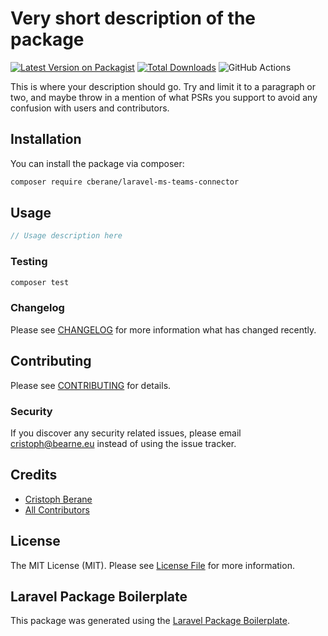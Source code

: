 # Very short description of the package

[![Latest Version on Packagist](https://img.shields.io/packagist/v/cberane/laravel-ms-teams-connector.svg?style=flat-square)](https://packagist.org/packages/cberane/laravel-ms-teams-connector)
[![Total Downloads](https://img.shields.io/packagist/dt/cberane/laravel-ms-teams-connector.svg?style=flat-square)](https://packagist.org/packages/cberane/laravel-ms-teams-connector)
![GitHub Actions](https://github.com/cberane/laravel-ms-teams-connector/actions/workflows/main.yml/badge.svg)

This is where your description should go. Try and limit it to a paragraph or two, and maybe throw in a mention of what PSRs you support to avoid any confusion with users and contributors.

## Installation

You can install the package via composer:

```bash
composer require cberane/laravel-ms-teams-connector
```

## Usage

```php
// Usage description here
```

### Testing

```bash
composer test
```

### Changelog

Please see [CHANGELOG](CHANGELOG.md) for more information what has changed recently.

## Contributing

Please see [CONTRIBUTING](CONTRIBUTING.md) for details.

### Security

If you discover any security related issues, please email cristoph@bearne.eu instead of using the issue tracker.

## Credits

-   [Cristoph Berane](https://github.com/cberane)
-   [All Contributors](../../contributors)

## License

The MIT License (MIT). Please see [License File](LICENSE.md) for more information.

## Laravel Package Boilerplate

This package was generated using the [Laravel Package Boilerplate](https://laravelpackageboilerplate.com).
